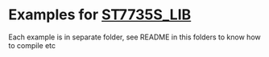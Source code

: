 # Examples for [ST7735S_LIB](https://github.com/HalmonCelman/ST7735S_LIB)

Each example is in separate folder, see README in this folders to know how to compile etc